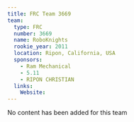 ```yaml
---
title: FRC Team 3669
team:
  type: FRC
  number: 3669
  name: RoboKnights
  rookie_year: 2011
  location: Ripon, California, USA
  sponsors:
    - Ram Mechanical
    - 5.11
    - RIPON CHRISTIAN
  links:
    Website: 
---
```

No content has been added for this team